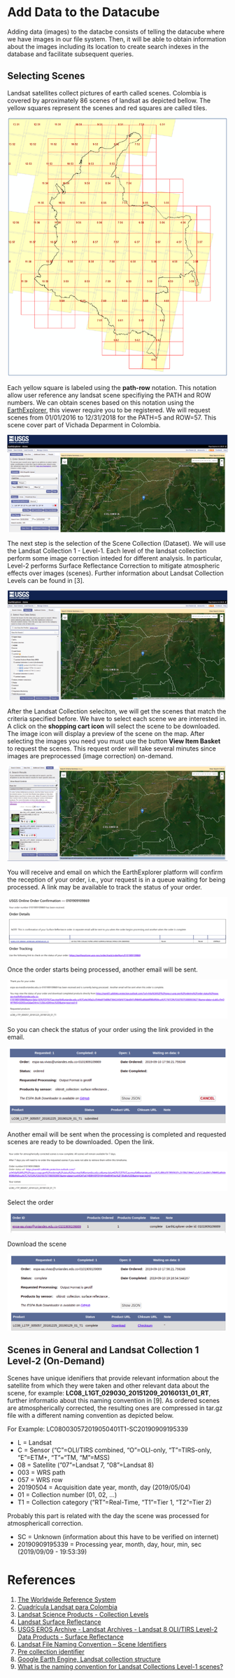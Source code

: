 # Add Data to the Datacube

Adding data (images) to the datacbe consists of telling the datacube where we have images in our file system. Then, it will be able to obtain information about the images including its location to create search indexes in the database and facilitate subsequent queries.

## Selecting Scenes

Landsat satellites collect pictures of earth called scenes. Colombia is covered by aproximately 86 scenes of landsat as depicted bellow. The yellow squares represent the scenes and red squares are called tiles.

![alt text](img/colombia_scenes.png)

Each yellow square is labeled using the **path-row** notation. This notation allow user reference any landsat scene specifiying the PATH and ROW numbers. We can obtain scenes based on this notation using the [EarthExplorer](https://earthexplorer.usgs.gov/), this viewer require you to be registered. We will request scenes from 01/01/2016 to 12/31/2018 for the PATH=5 and ROW=57. This scene cover part of Vichada Deparment in Colombia. 

![alt text](img/ee_1.png)


The next step is the selection of the Scene Collection (Dataset). We will use the Landsat Collection 1 - Level-1. Each level of the landsat collection perform some image correction inteded for different analysis. In particular, Level-2 performs Surface Reflectance Correction to mitigate atmospheric effects over images (scenes). Further information about Landsat Collection Levels can be found in [3].

![alt text](img/ee_2.png)

After the Landsat Collection seleciton, we will get the scenes that match the criteria specified before. We have to select each scene we are interested in. A click on the **shopping cart icon** will select the scene to be downloaded.  The image icon will display a preview of the scene on the map. After selecting the images you need you must use the button **View Item Basket** to request the scenes. This request order will take several minutes since images are preprocessed (image correction) on-demand. 

![alt text](img/ee_3.png)

You will receive and email on which the EarthExplorer platform will confirm the reception of your order, i.e., your request is in a queue waiting for being processed. A link may be available to track the status of your order.

![alt text](img/ee_4.png)

Once the order starts being processed, another email will be sent. 

![alt text](img/ee_5.png)

So you can check the status of your order using the link provided in the email.

![alt text](img/ee_6.png)

Another email will be sent when the processing is completed and requested scenes are ready to be downloaded. Open the link.

![alt text](img/ee_7.png)

Select the order

![alt text](img/ee_8.png)

Download the scene

![alt text](img/ee_9.png)


## Scenes in General and Landsat Collection 1 Level-2 (On-Demand)

Scenes have unique idenifiers that provide relevant information about the satellite from which they were taken and other relevant data about the scene, for example: **LC08_L1GT_029030_20151209_20160131_01_RT**, further informatio about this naming convention in [9].
As ordered scenes are atmospherically corrected, the resulting ones are compressed in tar.gz file with a different naming convention as depicted below.

For Example: LC080030572019050401T1-SC20190909195339

* L = Landsat
* C = Sensor (“C”=OLI/TIRS combined, “O”=OLI-only, “T”=TIRS-only, “E”=ETM+, “T”=“TM, “M”=MSS)
* 08 = Satellite (”07”=Landsat 7, “08”=Landsat 8)
* 003 = WRS path
* 057 = WRS row
* 20190504 = Acquisition date year, month, day (2019/05/04)
* 01 = Collection number (01, 02, …)
* T1 = Collection category (“RT”=Real-Time, “T1”=Tier 1, “T2”=Tier 2)

Probably this part is related with the day the scene was processed for atmosphericall correction.

* SC = Unknown (information about this have to be verified on internet)
* 20190909195339 = Processing year, month, day, hour, min, sec (2019/09/09 - 19:53:39)

# References

1. [The Worldwide Reference System](https://landsat.gsfc.nasa.gov/the-worldwide-reference-system/)
2. [Cuadrícula Landsat para Colombia](https://www.arcgis.com/home/webmap/viewer.html?webmap=6e2a67d6808c4752afc1a9080ae42390)
3. [Landsat Science Products - Collection Levels](https://www.usgs.gov/land-resources/nli/landsat/landsat-science-products)
4. [Landsat Surface Reflectance](https://www.usgs.gov/land-resources/nli/landsat/landsat-surface-reflectance?qt-science_support_page_related_con=0#qt-science_support_page_related_con)
5. [USGS EROS Archive - Landsat Archives - Landsat 8 OLI/TIRS Level-2 Data Products - Surface Reflectance](https://www.usgs.gov/centers/eros/science/usgs-eros-archive-landsat-archives-landsat-8-olitirs-level-2-data-products?qt-science_center_objects=0#qt-science_center_objects)
6. [Landsat File Naming Convention – Scene Identifiers](https://gisgeography.com/landsat-file-naming-convention/)
7. [Pre collection identifier](https://landsat.usgs.gov/sites/default/files/images/Scene_ProductID_compare-.jpg)
8. [Google Earth Engine, Landsat collection structure](https://developers.google.com/earth-engine/landsat)
9. [What is the naming convention for Landsat Collections Level-1 scenes?](https://www.usgs.gov/faqs/what-naming-convention-landsat-collections-level-1-scenes?qt-news_science_products=0#qt-news_science_products)